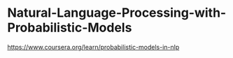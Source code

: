 # Natural-Language-Processing-with-Probabilistic-Models
https://www.coursera.org/learn/probabilistic-models-in-nlp
